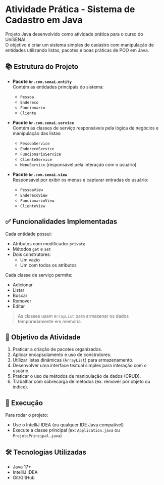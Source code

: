 # Atividade Prática - Sistema de Cadastro em Java

Projeto Java desenvolvido como atividade prática para o curso do UniSENAI.  
O objetivo é criar um sistema simples de cadastro com manipulação de entidades utilizando listas, pacotes e boas práticas de POO em Java.

## 📚 Estrutura do Projeto

- **Pacote `br.com.senai.entity`**  
  Contém as entidades principais do sistema:
  - `Pessoa`
  - `Endereco`
  - `Funcionario`
  - `Cliente`

- **Pacote `br.com.senai.service`**  
  Contém as classes de serviço responsáveis pela lógica de negócios e manipulação das listas:
  - `PessoaService`
  - `EnderecoService`
  - `FuncionarioService`
  - `ClienteService`
  - `MenuService` (responsável pela interação com o usuário)

- **Pacote `br.com.senai.view`**  
  Responsável por exibir os menus e capturar entradas do usuário:
  - `PessoaView`
  - `EnderecoView`
  - `FuncionarioView`
  - `ClienteView`

## ✅ Funcionalidades Implementadas

Cada entidade possui:
- Atributos com modificador `private`
- Métodos `get` e `set`
- Dois construtores:
  - Um vazio
  - Um com todos os atributos

Cada classe de serviço permite:
- Adicionar
- Listar
- Buscar
- Remover
- Editar

> As classes usam `ArrayList` para armazenar os dados temporariamente em memória.

## 🎯 Objetivo da Atividade

1. Praticar a criação de pacotes organizados.
2. Aplicar encapsulamento e uso de construtores.
3. Utilizar listas dinâmicas (`ArrayList`) para armazenamento.
4. Desenvolver uma interface textual simples para interação com o usuário.
5. Praticar o uso de métodos de manipulação de dados (CRUD).
6. Trabalhar com sobrecarga de métodos (ex: remover por objeto ou índice).

## 🚀 Execução

Para rodar o projeto:
- Use o IntelliJ IDEA (ou qualquer IDE Java compatível)
- Execute a classe principal (ex: `Application.java` ou `ProjetoPrincipal.java`)

## 🛠️ Tecnologias Utilizadas

- Java 17+
- IntelliJ IDEA
- Git/GitHub

